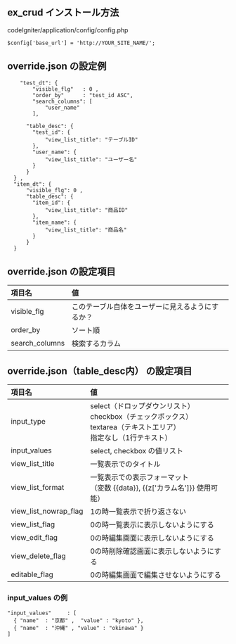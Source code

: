 ## ex_crud インストール方法

codeIgniter/application/config/config.php
```
$config['base_url'] = 'http://YOUR_SITE_NAME/';
```





## override.json の設定例
```
	"test_dt": {
		"visible_flg"   : 0 ,
		"order_by"      : "test_id ASC",
		"search_columns": [
			"user_name"
		],

      "table_desc": {
        "test_id": {
            "view_list_title": "テーブルID"
        },
        "user_name": {
            "view_list_title": "ユーザー名"
        }
      }
  } ,
  "item_dt": {
      "visible_flg": 0 ,
      "table_desc": {
        "item_id": {
            "view_list_title": "商品ID"
        },
        "item_name": {
            "view_list_title": "商品名"
        }
      }
  }

```

## override.json の設定項目
| 項目名 | 値 |
|:-----------|:------------|
| visible_flg | このテーブル自体をユーザーに見えるようにするか？ |
| order_by | ソート順 |
| search_columns | 検索するカラム |



## override.json（table_desc内） の設定項目
| 項目名 | 値 |
|:-----------|:------------|
| input_type |        select（ドロップダウンリスト） <br> checkbox（チェックボックス） <br>textarea（テキストエリア） <br> 指定なし（1行テキスト） |
| input_values     | select, checkbox の値リスト |
| view_list_title | 一覧表示でのタイトル |
| view_list_format | 一覧表示での表示フォーマット<br>（変数 {{data}}, {{z['カラム名']}} 使用可能） |
| view_list_nowrap_flag | 1の時一覧表示で折り返さない |
| view_list_flag| 0の時一覧表示に表示しないようにする |
| view_edit_flag | 0の時編集画面に表示しないようにする |
| view_delete_flag | 0の時削除確認画面に表示しないようにする |
| editable_flag | 0の時編集画面で編集させないようにする |








### input_values の例
```
"input_values"     : [
  { "name"  : "京都" ,  "value" : "kyoto" },
  { "name"  : "沖縄" , "value" : "okinawa" }
]

```
 